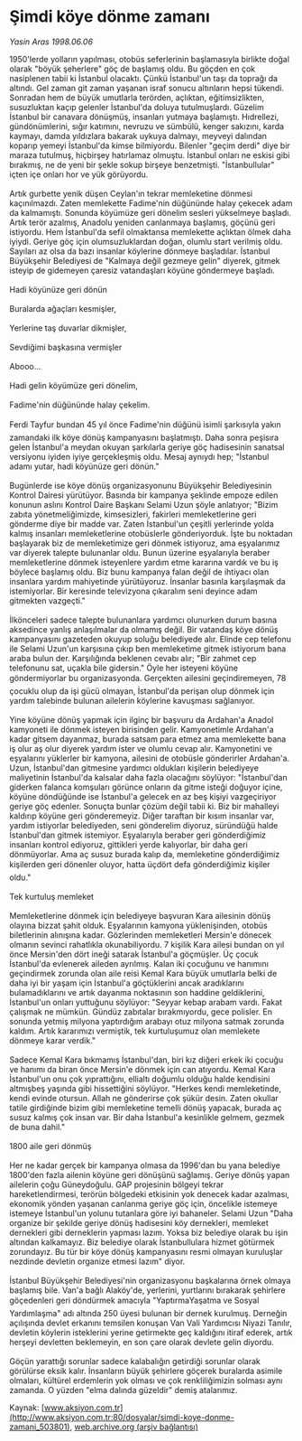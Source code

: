# Şimdi köye dönme zamanı

*Yasin Aras 1998.06.06*

<div class="pNewsDetailMainContent ctx_content" itemprop="articleBody">
 1950'lerde yolların yapılması, otobüs seferlerinin başlamasıyla birlikte doğal olarak "böyük şeherlere" göç de başlamış oldu. Bu göçden en çok nasiplenen tabii ki İstanbul olacaktı. Çünkü İstanbul'un taşı da toprağı da altındı. Gel zaman git zaman yaşanan israf sonucu altınların hepsi tükendi. Sonradan hem de büyük umutlarla terörden, açlıktan, eğitimsizlikten, susuzluktan kaçıp gelenler İstanbul'da doluya tutulmuşlardı. Güzelim İstanbul bir canavara dönüşmüş, insanları yutmaya başlamıştı. Hıdrellezi, gündönümlerini, sığır katımını, nevruzu ve sümbülü, kenger sakızını, karda kaymayı, damda yıldızlara bakarak uykuya dalmayı, meyveyi dalından koparıp yemeyi İstanbul'da kimse bilmiyordu. Bilenler "geçim derdi" diye bir maraza tutulmuş, hiçbirşey hatırlamaz olmuştu. İstanbul onları ne eskisi gibi bırakmış, ne de yeni bir şekle sokup birşeye benzetmişti. "İstanbullular" içten içe onları hor ve yük görüyordu.
 <br/>
 <br/>
 Artık gurbette yenik düşen Ceylan'ın tekrar memleketine dönmesi kaçınılmazdı. Zaten memlekette Fadime'nin düğününde halay çekecek adam da kalmamıştı. Sonunda köyümüze geri dönelim sesleri yükselmeye başladı. Artık terör azalmış, Anadolu yeniden canlanmaya başlamış, göçünü geri istiyordu. Hem İstanbul'da sefil olmaktansa memlekette açlıktan ölmek daha iyiydi. Geriye göç için olumsuzluklardan doğan, olumlu start verilmiş oldu. Sayıları az olsa da bazı insanlar köylerine dönmeye başladılar. İstanbul Büyükşehir Belediyesi de "Kalmaya değil gezmeye gelin" diyerek, gitmek isteyip de gidemeyen çaresiz vatandaşları köyüne göndermeye başladı.
 <br/>
 <br/>
 Hadi köyünüze geri dönün
 <br/>
 <br/>
 Buralarda ağaçları kesmişler,
 <br/>
 <br/>
 Yerlerine taş duvarlar dikmişler,
 <br/>
 <br/>
 Sevdiğimi başkasına vermişler
 <br/>
 <br/>
 Abooo...
 <br/>
 <br/>
 Hadi gelin köyümüze geri dönelim,
 <br/>
 <br/>
 Fadime'nin düğününde halay çekelim.
 <br/>
 <br/>
 Ferdi Tayfur bundan 45 yıl önce Fadime'nin düğünü isimli şarkısıyla yakın zamandaki ilk köye dönüş kampanyasını başlatmıştı. Daha sonra peşisıra gelen İstanbul'a meydan okuyan şarkılarla geriye göç hadisesinin sanatsal versiyonu iyiden iyiye gerçekleşmiş oldu. Mesaj aynıydı hep; "İstanbul adamı yutar, hadi köyünüze geri dönün."
 <br/>
 <br/>
 Bugünlerde ise köye dönüş organizasyonunu Büyükşehir Belediyesinin Kontrol Dairesi yürütüyor. Basında bir kampanya şeklinde empoze edilen konunun aslını Kontrol Daire Başkanı Selami Uzun şöyle anlatıyor; "Bizim zabıta yönetmeliğimizde, kimsesizleri, fakirleri memleketlerine geri gönderme diye bir madde var. Zaten İstanbul'un çeşitli yerlerinde yolda kalmış insanları memleketlerine otobüslerle gönderiyorduk. İşte bu noktadan başlayarak biz de memleketimize geri dönmek istiyoruz, ama eşyalarımız var diyerek talepte bulunanlar oldu. Bunun üzerine eşyalarıyla beraber memleketlerine dönmek isteyenlere yardım etme kararına vardık ve bu iş böylece başlamış oldu. Biz bunu kampanya falan değil de ihtiyacı olan insanlara yardım mahiyetinde yürütüyoruz. İnsanlar basınla karşılaşmak da istemiyorlar. Bir keresinde televizyona çıkaralım seni deyince adam gitmekten vazgeçti."
 <br/>
 <br/>
 İlkönceleri sadece talepte bulunanlara yardımcı olunurken durum basına aksedince yanlış anlaşılmalar da olmamış değil. Bir vatandaş köye dönüş kampanyasını gazeteden okuyup soluğu belediyede alır. Elinde cep telefonu ile Selami Uzun'un karşısına çıkıp ben memleketime gitmek istiyorum bana araba bulun der. Karşılığında beklenen cevabı alır; "Bir zahmet cep telefonunu sat, uçakla bile gidersin." Öyle her isteyeni köyüne göndermiyorlar bu organizasyonda. Gerçekten ailesini geçindiremeyen, 78 çocuklu olup da işi gücü olmayan, İstanbul'da perişan olup dönmek için yardım talebinde bulunan ailelerin köylerine kavuşması sağlanıyor.
 <br/>
 <br/>
 Yine köyüne dönüş yapmak için ilginç bir başvuru da Ardahan'a Anadol kamyoneti ile dönmek isteyen birisinden gelir. Kamyonetimle Ardahan'a kadar gitsem dayanmaz, burada satsam para etmez ama memlekette bana iş olur aş olur diyerek yardım ister ve olumlu cevap alır. Kamyonetini ve eşyalarını yüklerler bir kamyona, ailesini de otobüsle gönderirler Ardahan'a. Uzun, İstanbul'dan gitmesine yardımcı oldukları kişilerin belediyeye maliyetinin İstanbul'da kalsalar daha fazla olacağını söylüyor: "İstanbul'dan giderken falanca komşuları görünce onların da gitme isteği doğuyor içine, köyüne döndüğünde ise İstanbul'a gelecek en az beş kişiyi vazgeçiriyor geriye göç edenler. Sonuçta bunlar çözüm değil tabii ki. Biz bir mahalleyi kaldırıp köyüne geri gönderemeyiz. Diğer taraftan bir kısım insanlar var, yardım istiyorlar belediyeden, seni gönderelim diyoruz, süründüğü halde İstanbul'dan gitmek istemiyor. Eşyalarıyla beraber geri gönderdiğimiz insanları kontrol ediyoruz, gittikleri yerde kalıyorlar, bir daha geri dönmüyorlar. Ama aç susuz burada kalıp da, memleketine gönderdiğimiz kişilerden geri dönenler oluyor, hatta üçdört defa gönderdiğimiz kişiler oldu."
 <br/>
 <br/>
 Tek kurtuluş memleket
 <br/>
 <br/>
 Memleketlerine dönmek için belediyeye başvuran Kara ailesinin dönüş olayına bizzat şahit olduk. Eşyalarının kamyona yüklenişinden, otobüs biletlerinin alınışına kadar. Gözlerinden memleketleri Mersin'e dönecek olmanın sevinci rahatlıkla okunabiliyordu. 7 kişilik Kara ailesi bundan on yıl önce Mersin'den dört ineği satarak İstanbul'a göçmüşler. Üç çocuk İstanbul'da evlenerek aileden ayrılmış. Kalan iki çocuğunu ve hanımını geçindirmek zorunda olan aile reisi Kemal Kara büyük umutlarla belki de daha iyi bir yaşam için İstanbul'a göçtüklerini ancak aradıklarını bulamadıklarını ve artık dayanma noktasının son haddine geldiklerini, İstanbul'un onları yuttuğunu söylüyor: "Seyyar kebap arabam vardı. Fakat çalışmak ne mümkün. Gündüz zabıtalar bırakmıyordu, gece polisler. En sonunda yetmiş milyona yaptırdığım arabayı otuz milyona satmak zorunda kaldım. Artık kararımızı vermiştik, tek kurtuluşumuz olan memlekete dönmeye karar verdik."
 <br/>
 <br/>
 Sadece Kemal Kara bıkmamış İstanbul'dan, biri kız diğeri erkek iki çocuğu ve hanımı da biran önce Mersin'e dönmek için can atıyordu. Kemal Kara İstanbul'un onu çok yıprattığını, ellialtı doğumlu olduğu halde kendisini altmışbeş yaşında gibi hissettiğini söylüyor. "Herkes kendi memleketinde, kendi evinde otursun. Allah ne gönderirse çok şükür desin. Zaten okullar tatile girdiğinde bizim gibi memleketine temelli dönüş yapacak, burada aç susuz kalmış çok insan var. Bir daha İstanbul'a kesinlikle gelmem, gezmek de buna dahil."
 <br/>
 <br/>
 1800 aile geri dönmüş
 <br/>
 <br/>
 Her ne kadar gerçek bir kampanya olmasa da 1996'dan bu yana belediye 1800'den fazla ailenin köyüne geri dönüşünü sağlamış. Geriye dönüş yapan ailelerin çoğu Güneydoğulu. GAP projesinin bölgeyi tekrar hareketlendirmesi, terörün bölgedeki etkisinin yok denecek kadar azalması, ekonomik yönden yaşanan canlanma geriye göç için, öncelikle istemeye istemeye İstanbul'un yolunu tutanlara göre iyi bahaneler. Selami Uzun "Daha organize bir şekilde geriye dönüş hadisesini köy dernekleri, memleket dernekleri gibi derneklerin yapması lazım. Yoksa biz belediye olarak bu işin altından kalkamayız. Biz belediye olarak İstanbullulara hizmet götürmek zorundayız. Bu tür bir köye dönüş kampanyasını resmi olmayan kuruluşlar nezdinde devletin organize etmesi lazım" diyor.
 <br/>
 <br/>
 İstanbul Büyükşehir Belediyesi'nin organizasyonu başkalarına örnek olmaya başlamış bile. Van'a bağlı Alaköy'de, yerlerini, yurtlarını bırakarak şehirlere göçedenleri geri döndürmek amacıyla "YaptırmaYaşatma ve Sosyal Yardımlaşma" adı altında 250 üyesi bulunan bir dernek kurulmuş. Derneğin açılışında devlet erkanını temsilen konuşan Van Vali Yardımcısı Niyazi Tanılır, devletin köylerin isteklerini yerine getirmekte geç kaldığını itiraf ederek, artık herşeyi devletten beklemeyin, en son çare olarak devlete gelin diyordu.
 <br/>
 <br/>
 Göçün yarattığı sorunlar sadece kalabalığın getirdiği sorunlar olarak görülürse eksik kalır. İnsanların büyük şehirlere göçerek buralarda asimile olmaları, kültürel erdemlerin yok olması ve çok renkliliğimizin solması aynı zamanda. O yüzden "elma dalında güzeldir" demiş atalarımız.
 <br/>
</div>


Kaynak: [www.aksiyon.com.tr](http://www.aksiyon.com.tr:80/dosyalar/simdi-koye-donme-zamani_503801), [web.archive.org (arşiv bağlantısı)](http://web.archive.org/web/20160218060332/http://www.aksiyon.com.tr:80/dosyalar/simdi-koye-donme-zamani_503801)
